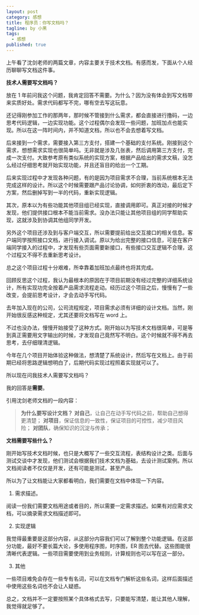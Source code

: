 ```yaml
---
layout: post
category: 感想
title: 程序员：你写文档吗？
tagline: by 小黑
tags: 
  - 感想
published: true
---
```


上午看了沈剑老师的两篇文章，内容主要关于技术文档。有感而发，下面从个人经历聊聊写文档这件事。

<!--more-->

**技术人需要写文档吗？**

放在 1 年前问我这个问题，我肯定回答不需要。为什么？因为没有体会到写文档带来实质好处。需求代码都写不完，哪有空去写这玩意。

还记得刚参加工作的那两年，那时候不管接到什么需求，都会直接进行撸码，一边思考代码逻辑，一边实现功能。这个过程偶尔会发现一些问题，加班加点也能实现。所以在这一阵时间内，并不知道文档，所以也不会去想着写文档。

后来接到一个需求，需要接入第三方支付，搭建一个基础的支付系统。刚接到这个需求，想想需求实现也很简单吗。无非就是涉及几张表，然后调用第三方支付，完成一次支付。大致参考原有类似系统的实现方案，根据产品给出的需求文稿，没怎么经过仔细思考就开始实现功能，并且还盲目的给出一个工期。

后来实现过程中才发现各种问题，有的是因为项目需求不合理，当前系统根本无法完成这样的设计。所以这个时候需要跟产品讨论协调，如何折衷的改动，最后定下方案，然后删掉写到一半的代码，重新实现逻辑。

其次，原本以为有些功能其他项目组已经实现，直接调用即可。真正对接的时候才发现，他们提供接口根本不能当前需求。没办法只能让其他项目组的同学帮助实现，这就涉及到协调其他组同学开发。

另外这个项目还涉及到与客户端交互，所以需要提前给出交互接口的相关信息。客户端同学按照接口文档，进行接入调试。原以为给出完整的接口信息，可是在客户端同学接入的过程中，才发现有些页面需要新接口，有些接口交互逻辑不合理，这个过程又不得不去重新思考设计。

总之这个项目过程十分艰难，所幸靠着加班加点最终也将其完成。

回顾反思这个过程，我认为最根本的原因在于项目前期没有经过完整的详细系统设计，所有实现功完全按着产品需求流程走动。经历过这个项目之后，慢慢有了一些改变，会提前思考设计，才会去动手写代码。

去年加入现在的公司，公司流程规定，项目需求必须有详细的设计文档。当然，刚开始很反感这种规定，尤其还要将文档写在 word 上。

不过也没办法，慢慢开始接受了这种方式。刚开始以为写技术文档很简单，可是等到真正需要用文字输出的时候，才发现自己竟然写不明白。这个时候就不得不再去思考，去仔细理清逻辑。

今年在几个项目开始体验这种做法，想清楚了系统设计，然后写在文档上。由于前期已经将思路逻辑想明白了，后期代码实现过程照着实现就可以了。

所以现在问我技术人需要写文档吗？

我的回答是**需要**。

引用沈剑老师文档的一段内容：

>**为什么要写设计文档？**
**对自己**，让自己在动手写代码之前，帮助自己想得更清楚；
**对项目**，保证信息的一致性，保证项目的可控性，减少项目风险；
**对团队**，确保知识的沉淀与传承；

**文档需要写些什么？**

刚开始写技术文档时候，也只是大概写了一些交互流程，表结构设计之类。后面与测试交谈中才发现，他们测试会根据我们技术文档为基础，去设计测试案例。所以文档阅读者不仅仅是开发，还有可能是测试，甚至产品。

所以为了让文档能让大家都看明白，我们需要在文档中体现一下内容。

1. 需求描述。

阅读一份我们需要文档用途或者目的，所以需要一定需求描述。如果有对应需求文档，可以摘录需求文档描述即可。

2. 实现逻辑 

我觉得最重要是这部分内容，从这部分内容我们可以了解到整个功能逻辑。在这部分功能，最好不要长篇大论，多使用程序图，时序图，ER 图去代替。这些图能很清晰代表逻辑。一些项目需要使用到业务规则，计算规则也可以写在这一部分。

3. 其他

一些项目难免会存在一些专有名词，可以在文档专门解析这些名词，这样后面描述中使用这些名词也不会让人疑惑。

总之，文档并不一定要按照某个具体格式去写，只要能写清楚，能让其他人理解，我觉得就足够了。



